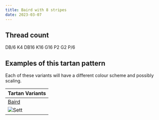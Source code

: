 ```yaml
---
title: Baird with 8 stripes
date: 2023-03-07
---
```



## Thread count
DB/6 K4 DB16 K16 G16 P2 G2 P/6

## Examples of this tartan pattern
Each of these variants will have a different colour scheme and possibly scaling.

| Tartan Variants |
|---------|
| [Baird](/variants/db/6/k4/db16/k16/g16/p2/g2/p/6-db000064-g004c00-k000000-p5a3094/)|
|![Sett](/variants/db/6/k4/db16/k16/g16/p2/g2/p/6-db000064-g004c00-k000000-p5a3094/sett.png)|
